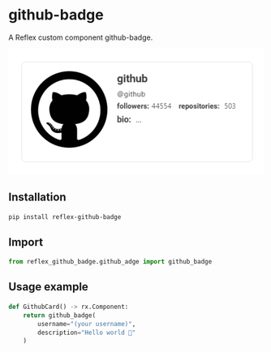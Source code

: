 # github-badge

A Reflex custom component github-badge.

![github_badge](image.png)

## Installation

```bash
pip install reflex-github-badge
```

## Import

```python
from reflex_github_badge.github_adge import github_badge
```

## Usage example

```python
def GithubCard() -> rx.Component:
    return github_badge(
        username="(your username)", 
        description="Hello world 👋"
    )
```
